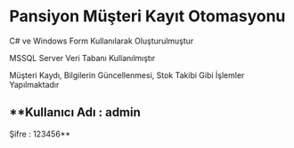 # Pansiyon Müşteri Kayıt Otomasyonu

C# ve Windows Form Kullanılarak Oluşturulmuştur

MSSQL Server Veri Tabanı Kullanılmıştır

Müşteri Kaydı, Bilgilerin Güncellenmesi, Stok Takibi Gibi İşlemler Yapılmaktadır

**Kullanıcı Adı : admin
---
Şifre : 123456**
